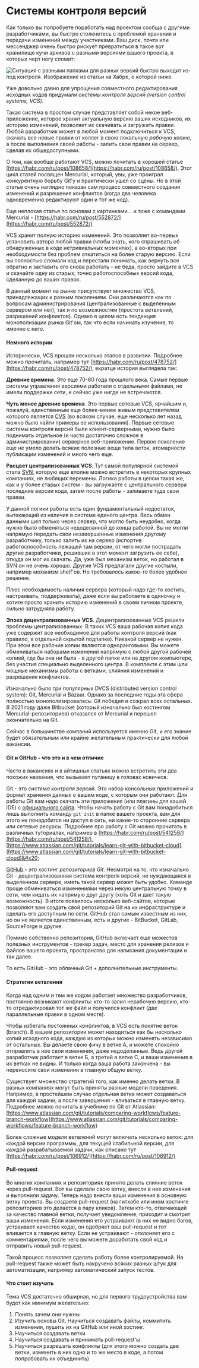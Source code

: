 # Системы контроля версий

Как только вы попробуете поработать над проектом сообща с другими разработчиками, вы быстро столкнетесь с проблемой хранения и передачи изменений между участниками. Ваш диск, почта или мессенджер очень быстро рискует превратиться в такое вот хранилище кучи архивов с разными версиями вашего проекта, в которых черт ногу сломит:

![Ситуация с разными папками для разных версий быстро выходит из-под контроля. Изображение из статьи на Хабре, о которой ниже.](<../../.gitbook/assets/image (6).png>)

Уже довольно давно для упрощения совместного редактирования исходных кодов придумали _системы контроля версий (version control systems, VCS)_.

Такая система в простом случае представляет собой некое веб-приложение, которое хранит актуальную версию ваших исходников, их историю изменений, позволяет их скачивать и загружать правки. Любой разработчик может в любой момент подключиться к VCS, скачать все новые правки от коллег в свою локальную _рабочую копию_, а после выполнения своей работы - залить свои правки на сервер, сделав их общедоступными.

О том, как вообще работают VCS, можно почитать в хорошей статье [https://habr.com/ru/post/108658/](https://habr.com/ru/post/108658/). Этот цикл статей посвящен Mercurial, который, увы, уже проиграл конкурентную борьбу Git'у и практически ушел со сцены. Но в этой статье очень наглядно показан сам процесс совместного создания изменений и разрешения конфликтов (когда два человека одновременно редактируют один и тот же код).

Еще неплохая статья по основам с картинками... и тоже с командами Mercurial - [https://habr.com/ru/post/552872/](https://habr.com/ru/post/552872/)

VCS хранит полную историю изменений. Это позволяет во-первых установить автора любой правки (чтобы знать, кого спрашивать об обнаруженных в коде нетривиальных моментах), а во-вторых при необходимости без проблем откатиться на более старую версию.  Если вы полностью сломали код и перестали понимать, как вернуть все обратно и заставить его снова работать - не беда, просто зайдите в VCS и скачайте одну из старых, точно работоспособных версий кода, сделанную до ваших правок.

В данный момент на рынке присутствует множество VCS, принадлежащих к разным поколениям. Они различаются как по вопросам администрирования (централизованные с выделенным сервером или нет), так и по возможностям (простота ветвлений, разрешений конфликтов). Однако в целом есть тенденция монополизации рынка Git'ом, так что если начинать изучение, то именно с него.

#### Немного истории

Исторически, VCS прошли несколько этапов в развитии. Подробнее можно прочитать, например тут [https://habr.com/ru/post/478752/](https://habr.com/ru/post/478752/), вкратце история выглядела так:

**Древние времена**. Это еще 70-80 года прошлого века. Самые первые системы управления версиями работали с отдельными файлами, не имели поддержки сети, и сейчас уже нигде не встречаются.

**Чуть менее древние времена**. Это первые сетевые VCS, ярчайшим и, пожалуй, единственным еще более-менее живым представителем которого является [CVS](https://ru.wikipedia.org/wiki/CVS) (во всяком случае, еще несколько лет назад можно было найти примеры ее использования). Первые сетевые системы контроля версий были клиент-серверными, нужно было поднимать отдельное (и часто достаточно сложное в администрировании) серверное веб-приложение. Первое поколение еще не умело делать всякие полезные вещи типа веток, атомарности публикации изменений и много чего еще.

**Расцвет централизованных VCS**. Тут самой популярной системой стала [SVN](https://ru.wikipedia.org/wiki/Subversion), которую еще вполне можно встретить в некоторых крупных компаниях, не любящих перемены. Логика работы в целом такая же, как и у более старых систем - вы загружаете с центрального сервера последние версии кода, затем после работы - заливаете туда свои правки.

У данной логики работы есть один фундаментальный недостаток, вытекающий из наличия в системе единого центра. Весь обмен данными шел только через сервер, что могло быть неудобно, когда нужно было обменяться недоделанной до конца работой. Вы не могли напрямую передать свои незавершенные изменения другому разработчику, только залить их на сервер (испортив работоспособность лежащей там версии, от чего могли пострадать другие разработчики, решившие в этот момент загрузить ее себе), откуда он мог их скачать. Да, уже был механизм веток, но работал в SVN он не очень хорошо. Другие VCS предлагали другие костыли, например механизм shelf'ов. Но требовалось какое-то более удобное решение.

Плюс необходимость наличия сервера (который надо где-то хостить, настраивать, поддерживать), даже если вы работаете в одиночку и хотите просто хранить историю изменений в своем личном проекте, сильно затрудняла работу.

**Эпоха децентрализованных VCS**. Децентрализованные VCS решили проблемы централизованных. В таких VCS ваша рабочая копия кода уже содержит все необходимое для работы контроля версий (как правило, в отдельной скрытой подпапке). Никакой сервер не нужен. При этом все рабочие копии являются одноранговыми. Вы можете обмениваться наборами изменений напрямую с любой другой рабочей копией, где бы она ни была - в другой папке или на другом компьютере, без участия специально выделенного центра. В комплекте с этим шли мощные механизмы работы с ветками, слияния изменений и разрешения конфликтов.

Изначально было три популярных DVCS (distributed version control system): Git, Mercurial и Bazaar. Однако за последние годы эта сфера полностью монополизировалась: Git победил и сожрал всех остальных. В 2021 году даже Bitbucket (который изначально был хостингом Mercurial-репозиториев) отказался от Mercurial и перешел окончательно на Git.

Сейчас в большинстве компаний используется именно Git, и его знание будет обязательным или крайне желательным практически для любой вакансии.

#### Git и GitHub - что это и в чем отличие

Часто в вакансиях и в айтишных статьях можно встретить эти два похожих названия, что вызывает путаницу в головах новичков.

Git - это _система контроля версий_. Это набор консольных приложений и формат хранения данных о вашем коде, с которым они работают. Для работы Git вам надо скачать эти приложения (или плагины для вашей IDE) с [официального сайта](https://git-scm.com). Чтобы начать работу с Git вам понадобиться лишь выполнить команду `git init` в папке вашего проекта, вам для этого не понадобится ни доступ в сеть, ни какие-то сторонние сервера или сетевые ресурсы. Подробнее про работу с Git можно прочитать в различных туториалах, например в [https://habr.com/ru/post/541258/](https://habr.com/ru/post/541258/), [https://www.atlassian.com/git/tutorials/learn-git-with-bitbucket-cloud](https://www.atlassian.com/git/tutorials/learn-git-with-bitbucket-cloud)&#x20;

[GitHub ](https://github.com)- _это хостинг репозиториев Git_. Несмотря на то, что изначально Git - децентрализованная система контроля версий, не нуждающаяся в выделенном сервере, иметь такой сервер может быть удобно. Команде проще обмениваться изменениями через некую центральную точку в сети, чем кидать их напрямую друг другу (хоть Git и дает такую возможность). В итоге появилось несколько веб-сайтов, которые позволяют вам создать свой репозиторий Git на их инфраструктуре и сделать его доступным по сети. GitHub стал самым известным из них, но он не является единственным, есть и другие - BitBucket, GitLab, SourceForge и другие.

Помимо собственно репозитория, GitHub включает еще можестов полезных инструментов - трекер задач, место для хранения релизов и файлов вашего проекта, пространство для написания документации и так далее.&#x20;

То есть GitHub - это облачный Git + дополнительные инструменты.

#### Стратегии ветвления

Когда над одним и тем же кодом работает множество разработчиков, постоянно возникают конфликты: кто-то залил нерабочую версию, кто-то отредактировал тот же файл и получился конфликт (две параллельные правки в одном месте).

Чтобы избегать постоянных конфликтов, в VCS есть понятие веток (branch). В вашем репозитории может находиться как бы несколько копий исходного кода, каждую из которых можно изменять независимо от остальных. Вы делаете свою фичу в ветке А, и можете спокойно отправлять в нее свои изменения, даже недоделанные. Ведь другой разработчик работает в ветке Б, а третий в ветке С, и ваши изменения в их ветках не видны. И только когда ваша работа закончена - вы переносите свои изменения в главную общую ветку.

Существует множество стратегий того, как именно делать ветки. В разных компаниях могут быть приняты разные модели поведения. Например, в простейшем случае отдельная ветка может создаваться для каждой задачи, а после завершения - вливаться в главную ветку. Подробнее можно почитать в учебнике по Git от Atlassian: [https://www.atlassian.com/git/tutorials/comparing-workflows/feature-branch-workflow](https://www.atlassian.com/git/tutorials/comparing-workflows/feature-branch-workflow)

Более сложные модели ветвлений могут включать несколько веток: для каждой версии программы, для текущей стабильной версии, для каждой разрабатываемой задачи, как описано тут [https://habr.com/ru/post/106912/](https://habr.com/ru/post/106912/)

#### Pull-request

Во многих компаниях и репозиториях принято делать слияние веток через pull-request. Вот вы сделали свою ветку, внесли в нее изменения и выполнили задачу. Теперь надо внести ваши изменения в основную ветку проекта. Вы создаете pull-request (на гитхабе или ином хостинге репозиториев это делается в пару кликов). Затем кто-то, отвечающий за качество главной ветки, получает уведомление, приходит и смотрит ваши изменения. Если изменения его устраивают (в них не видно багов, устраивает качество кода), он одобряет ваш pull-request и тот вливается в главную ветку. Если не устраивают - отклоняет его с комментариями, после чего вы можете доработать свой код и отправить новый pull-request.

Такой процесс позволяет сделать работу более контролируемой. На pull-request также может быть накручено всяких разных штук для автоматизации, например автоматический запуск тестов.

#### Что стоит изучать

Тема VCS достаточно обширная, но для первого трудоустройства вам будет как минимум желательно:

1. Понять зачем они нужны
2. Изучить основы Git. Научиться создавать файлы, коммитить изменения, пушить их на GitHub или иной хостинг.
3. Научиться создавать ветки
4. Научиться создавать и принимать pull-request'ы
5. Научиться разрешать конфликты (для этого можно создать две ветки, изменить в них одно и то же место в коде, а потом попробовать их объединить)

